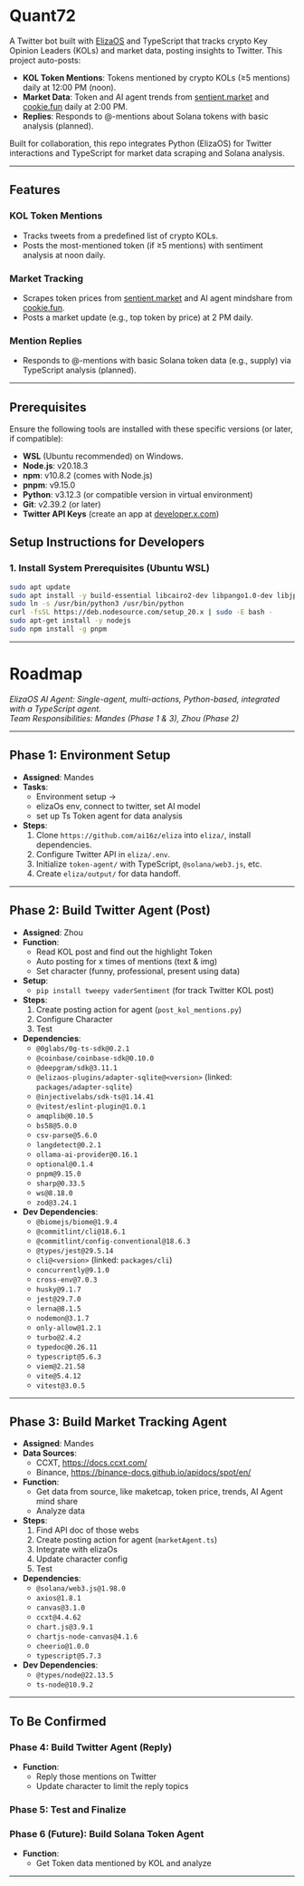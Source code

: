 # Quant72

A Twitter bot built with [ElizaOS](https://github.com/ai16z/eliza) and TypeScript that tracks crypto Key Opinion Leaders (KOLs) and market data, posting insights to Twitter. This project auto-posts:

- **KOL Token Mentions**: Tokens mentioned by crypto KOLs (≥5 mentions) daily at 12:00 PM (noon).
- **Market Data**: Token and AI agent trends from [sentient.market](https://www.sentient.market/) and [cookie.fun](https://www.cookie.fun/) daily at 2:00 PM.
- **Replies**: Responds to @-mentions about Solana tokens with basic analysis (planned).

Built for collaboration, this repo integrates Python (ElizaOS) for Twitter interactions and TypeScript for market data scraping and Solana analysis.

---

## Features

### KOL Token Mentions
- Tracks tweets from a predefined list of crypto KOLs.
- Posts the most-mentioned token (if ≥5 mentions) with sentiment analysis at noon daily.

### Market Tracking
- Scrapes token prices from [sentient.market](https://www.sentient.market/) and AI agent mindshare from [cookie.fun](https://www.cookie.fun/).
- Posts a market update (e.g., top token by price) at 2 PM daily.

### Mention Replies
- Responds to @-mentions with basic Solana token data (e.g., supply) via TypeScript analysis (planned).

---

## Prerequisites
Ensure the following tools are installed with these specific versions (or later, if compatible):

- **WSL** (Ubuntu recommended) on Windows.
- **Node.js**: v20.18.3
- **npm**: v10.8.2 (comes with Node.js)
- **pnpm**: v9.15.0
- **Python**: v3.12.3 (or compatible version in virtual environment)
- **Git**: v2.39.2 (or later)
- **Twitter API Keys** (create an app at [developer.x.com](https://developer.x.com))
  
## Setup Instructions for Developers

### 1. Install System Prerequisites (Ubuntu WSL)
```bash
sudo apt update
sudo apt install -y build-essential libcairo2-dev libpango1.0-dev libjpeg-dev libgif-dev libpng-dev python3-dev g++ python3 python3-pip python3-venv git
sudo ln -s /usr/bin/python3 /usr/bin/python
curl -fsSL https://deb.nodesource.com/setup_20.x | sudo -E bash -
sudo apt-get install -y nodejs
sudo npm install -g pnpm
```

---
# Roadmap

*ElizaOS AI Agent: Single-agent, multi-actions, Python-based, integrated with a TypeScript agent.*  
*Team Responsibilities: Mandes (Phase 1 & 3), Zhou (Phase 2)*

---

## Phase 1: Environment Setup
- **Assigned**: Mandes
- **Tasks**:
  - Environment setup ->
  - elizaOs env, connect to twitter, set AI model
  - set up Ts Token agent for data analysis
- **Steps**:
  1. Clone `https://github.com/ai16z/eliza` into `eliza/`, install dependencies.
  2. Configure Twitter API in `eliza/.env`.
  3. Initialize `token-agent/` with TypeScript, `@solana/web3.js`, etc.
  4. Create `eliza/output/` for data handoff.

---

## Phase 2: Build Twitter Agent (Post)
- **Assigned**: Zhou
- **Function**:
  - Read KOL post and find out the highlight Token
  - Auto posting for x times of mentions (text & img)
  - Set character (funny, professional, present using data)
- **Setup**:
  - `pip install tweepy vaderSentiment` (for track Twitter KOL post)
- **Steps**:
  1. Create posting action for agent (`post_kol_mentions.py`)
  2. Configure Character
  3. Test
- **Dependencies**:
  - `@0glabs/0g-ts-sdk@0.2.1`
  - `@coinbase/coinbase-sdk@0.10.0`
  - `@deepgram/sdk@3.11.1`
  - `@elizaos-plugins/adapter-sqlite@<version>` (linked: `packages/adapter-sqlite`)
  - `@injectivelabs/sdk-ts@1.14.41`
  - `@vitest/eslint-plugin@1.0.1`
  - `amqplib@0.10.5`
  - `bs58@5.0.0`
  - `csv-parse@5.6.0`
  - `langdetect@0.2.1`
  - `ollama-ai-provider@0.16.1`
  - `optional@0.1.4`
  - `pnpm@9.15.0`
  - `sharp@0.33.5`
  - `ws@8.18.0`
  - `zod@3.24.1`
- **Dev Dependencies**:
  - `@biomejs/biome@1.9.4`
  - `@commitlint/cli@18.6.1`
  - `@commitlint/config-conventional@18.6.3`
  - `@types/jest@29.5.14`
  - `cli@<version>` (linked: `packages/cli`)
  - `concurrently@9.1.0`
  - `cross-env@7.0.3`
  - `husky@9.1.7`
  - `jest@29.7.0`
  - `lerna@8.1.5`
  - `nodemon@3.1.7`
  - `only-allow@1.2.1`
  - `turbo@2.4.2`
  - `typedoc@0.26.11`
  - `typescript@5.6.3`
  - `viem@2.21.58`
  - `vite@5.4.12`
  - `vitest@3.0.5`

---

## Phase 3: Build Market Tracking Agent
- **Assigned**: Mandes
- **Data Sources**:
  - CCXT, https://docs.ccxt.com/
  - Binance, https://binance-docs.github.io/apidocs/spot/en/
- **Function**:
  - Get data from source, like maketcap, token price, trends, AI Agent mind share
  - Analyze data
- **Steps**:
  1. Find API doc of those webs
  2. Create posting action for agent (`marketAgent.ts`)
  3. Integrate with elizaOs
  4. Update character config
  5. Test
- **Dependencies**:
  - `@solana/web3.js@1.98.0`
  - `axios@1.8.1`
  - `canvas@3.1.0`
  - `ccxt@4.4.62`
  - `chart.js@3.9.1`
  - `chartjs-node-canvas@4.1.6`
  - `cheerio@1.0.0`
  - `typescript@5.7.3`
- **Dev Dependencies**:
  - `@types/node@22.13.5`
  - `ts-node@10.9.2`

---

## To Be Confirmed

### Phase 4: Build Twitter Agent (Reply)
- **Function**:
  - Reply those mentions on Twitter
  - Update character to limit the reply topics

### Phase 5: Test and Finalize

### Phase 6 (Future): Build Solana Token Agent
- **Function**:
  - Get Token data mentioned by KOL and analyze

---
